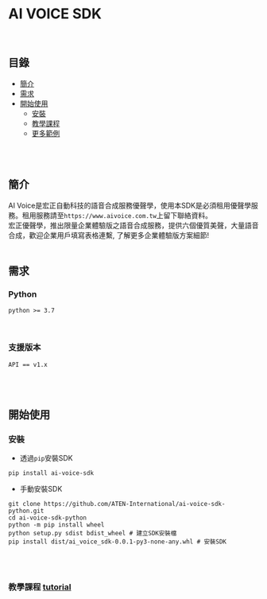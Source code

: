 # AI VOICE SDK

<br>

## 目錄
 - [簡介](#簡介)
 - [需求](#需求)
 - [開始使用](#開始使用)
    - [安裝](#安裝)
    - [教學課程](#教學課程-tutorial)
    - [更多範例](#更多範例-coming-soon)

<br><br>

## 簡介
AI Voice是宏正自動科技的語音合成服務優聲學，使用本SDK是必須租用優聲學服務。租用服務請至`https://www.aivoice.com.tw`上留下聯絡資料。<br>
宏正優聲學，推出限量企業體驗版之語音合成服務，提供六個優質美聲，大量語音合成，歡迎企業用戶填寫表格連繫, 了解更多企業體驗版方案細節!
<br><br>

## 需求
### Python
```
python >= 3.7
```
<br>

### 支援版本
```
API == v1.x
```

<br><br>

## 開始使用
### 安裝
 - 透過`pip`安裝SDK
```shell
pip install ai-voice-sdk
```

 - 手動安裝SDK
```shell
git clone https://github.com/ATEN-International/ai-voice-sdk-python.git
cd ai-voice-sdk-python
python -m pip install wheel
python setup.py sdist bdist_wheel # 建立SDK安裝檔
pip install dist/ai_voice_sdk-0.0.1-py3-none-any.whl # 安裝SDK
```
<br><br>

### 教學課程 [tutorial](./examples/tutorial.ipynb)
<br><br>
